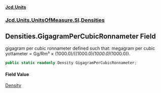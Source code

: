 #### [Jcd.Units](index.md 'index')

### [Jcd.Units.UnitsOfMeasure.SI](Jcd.Units.UnitsOfMeasure.SI.md 'Jcd.Units.UnitsOfMeasure.SI').[Densities](Densities.md 'Jcd.Units.UnitsOfMeasure.SI.Densities')

## Densities.GigagramPerCubicRonnameter Field

gigagram per cubic ronnameter defined such that: megagram per cubic yottameter = Gg/Rm³ ×
(1000.0)/((1000.0)*(1000.0)*(1000.0)).

```csharp
public static readonly Density GigagramPerCubicRonnameter;
```

#### Field Value

[Density](Density.md 'Jcd.Units.UnitTypes.Density')